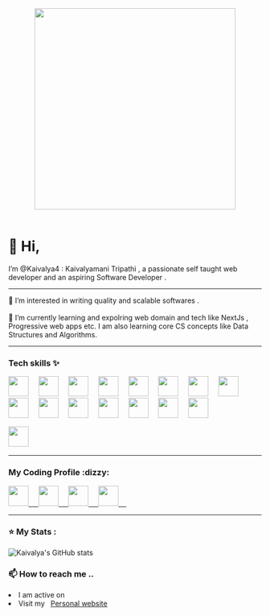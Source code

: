 <div id="header" align="center">
  <img src="https://media.giphy.com/media/L5iCpBsEJN3E59BbxU/giphy.gif" width="400" >
  <br>
  <br>
  <img src="https://komarev.com/ghpvc/?username=Kaivalya4&style=flat-square&color=blue" alt=""/>
</div>
<h1>👋 Hi,</h1>
I’m @Kaivalya4 : Kaivalyamani Tripathi , a passionate self taught web developer and an aspiring Software Developer . 
<hr>
👀 I’m interested in writing quality and scalable softwares . 
<br>
<br>
🌱 I’m currently learning and expolring web domain and tech like NextJs , Progressive web apps etc. I am also learning core CS concepts like Data Structures and Algorithms.
<hr>
<h3> Tech skills ✨ </h3>
  <p>
  <img src="https://user-images.githubusercontent.com/60978175/209356460-d46a85d9-b426-4a7d-a2ee-d5b4cb036b7e.png" height="40px"> &nbsp; &nbsp; 
  <img src="https://user-images.githubusercontent.com/60978175/209356502-e1b049ab-4916-4df9-bac9-0f498dfda75c.png" height="40px"> &nbsp; &nbsp;
  <img src="https://user-images.githubusercontent.com/60978175/209356638-78501e66-5af2-40d1-9a01-a8742d999cbc.png" height="40px"> &nbsp; &nbsp;
  <img src="https://user-images.githubusercontent.com/60978175/209356738-3ed9551e-f007-44a6-abba-4246fea17e05.png" height="40px"> &nbsp; &nbsp;
  <img src="https://user-images.githubusercontent.com/60978175/209356910-e810d740-06d1-494c-a246-e49672149a23.png" height="40px"> &nbsp; &nbsp;
  <img src="https://user-images.githubusercontent.com/60978175/209357233-879a1df9-ce80-4281-bfe0-a12c888b4416.png" height="40px"> &nbsp; &nbsp;
  <img src="https://user-images.githubusercontent.com/60978175/209357542-59274e27-f4c9-4a64-b65b-fbd7f71b630a.png" height="40px"> &nbsp; &nbsp;
  <img src="https://user-images.githubusercontent.com/60978175/209357661-ec412232-0f27-43e7-b375-4b8642233c43.png" height="40px"> &nbsp; &nbsp;
  <img src="https://user-images.githubusercontent.com/60978175/209357789-92fae479-2d2b-4e6e-aceb-d094223b1d9f.png" height="40px"> &nbsp; &nbsp;
  <img src="https://user-images.githubusercontent.com/60978175/209357934-7c2a69b9-e841-49e5-8f69-c5a33ccedc41.png" height="40px"> &nbsp; &nbsp;
  <img src="https://user-images.githubusercontent.com/60978175/209359063-dab5e9d0-56a0-40f4-87d8-e06824371471.png" height="40px"> &nbsp; &nbsp;
  <img src="https://user-images.githubusercontent.com/60978175/209358392-12699e2e-f856-4050-95cb-12764cda173e.png" height="40px"> &nbsp; &nbsp;
  <img src="https://user-images.githubusercontent.com/60978175/209358908-838db4e7-5751-4bc1-b7bf-7027aa382640.png" height="40px"> &nbsp; &nbsp;
  <img src="https://user-images.githubusercontent.com/60978175/209359251-7230aa99-f2ee-4be3-8735-b91924118ed8.png" height="40px"> &nbsp; &nbsp;
  <img src="https://user-images.githubusercontent.com/60978175/209359405-0d0af89c-b51c-4632-a8c9-06571d9f19f1.png" height="40px"> &nbsp; &nbsp;
  
  <img src="https://user-images.githubusercontent.com/60978175/209359589-89dc6fc3-ec82-484f-a6c0-948bb29205b9.png" height="40px"> &nbsp; &nbsp;
  </p>
  
  <hr>
  
  <h3> My Coding Profile :dizzy: </h3>
  <p>
    <a href="https://codeforces.com/profile/kaivalyamanit">
      <img src="https://user-images.githubusercontent.com/60978175/209367326-44683e59-689c-4c29-a13c-65d1b8891a39.png" height="40px"> &nbsp; &nbsp;
    </a>
    <a href="https://leetcode.com/Kaivalyamani/">
      <img src="https://user-images.githubusercontent.com/60978175/209366991-dfaa06a5-22b2-44bd-b05c-cfd612a340c1.png" height="40px"> &nbsp; &nbsp;
    </a>
    <a href="https://auth.geeksforgeeks.org/user/kaivalyamanit">
      <img src="https://user-images.githubusercontent.com/60978175/209366716-198ffe09-4765-4f6c-a4ea-21dc7f6c8452.png" height="40px"> &nbsp; &nbsp;
    </a>
    <a href="https://www.codechef.com/users/kaivalya004">
      <img src="https://user-images.githubusercontent.com/60978175/209365687-1922b0d3-1ddc-42f8-b778-f8c4c626958f.png" height="40px"> &nbsp; &nbsp;
    </a>
  </p>
  
  <hr>
  
  ### :star: My Stats :
  
  ![Kaivalya's GitHub stats](https://github-readme-stats.vercel.app/api?username=Kaivalya4&show_icons=true&theme=transparent)
  
  <h3>📫 How to reach me ..</h3>
  <li>I am active on &nbsp;<a href="https://www.linkedin.com/in/kaivalyamani-tripathi-6980481a2/"><img src="https://user-images.githubusercontent.com/60978175/209360135-52175721-a088-479b-9e65-f4d3350c7726.png" height="15px"></a></li>
  <li>Visit my  &nbsp; <a href="https://kaivalya.is-a.dev/">Personal website</a></li>
  

<!---
Kaivalya4/Kaivalya4 is a ✨ special ✨ repository because its `README.md` (this file) appears on your GitHub profile.
You can click the Preview link to take a look at your changes.
--->
